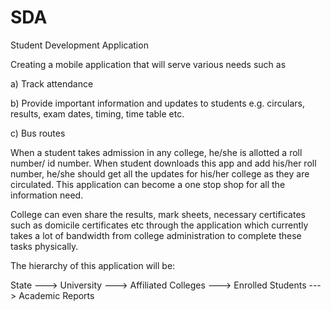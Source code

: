 # SDA
Student Development Application

Creating a mobile application that will serve various needs such as

a)	Track attendance

b)	Provide important information and updates to students e.g. circulars, results, exam dates, timing, time table etc.

c)	Bus routes 

When a student takes admission in any college, he/she is allotted a roll number/ id number. When student downloads this app and add his/her roll number, he/she should get all the updates for his/her college as they are circulated. This application can become a one stop shop for all the information need.

College can even share the results, mark sheets, necessary certificates such as domicile certificates etc through the application which currently takes a lot of bandwidth from college administration to complete these tasks physically.

The hierarchy of this application will be:

State   --->   University   --->   Affiliated Colleges   --->   Enrolled Students   --->   Academic Reports
